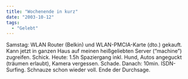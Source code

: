 ```yaml
---
title: "Wochenende in kurz"
date: "2003-10-12"
tags:
  - "Gelebt"
---
```


Samstag: WLAN Router (Belkin) und WLAN-PMCIA-Karte (dto.) gekauft. Kann jetzt in ganzen Haus auf meinen heißgeliebten Server (“machine”) zugreifen. Schick. Heute: 1.5h Spaziergang inkl. Hund, Autos angeguckt (träumen erlaubt), Kamera vergessen. Schade. Danach: 10min. ISDN-Surfing. Schnauze schon wieder voll. Ende der Durchsage.
